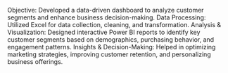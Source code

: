 Objective: Developed a data-driven dashboard to analyze customer segments and enhance business decision-making.
Data Processing: Utilized Excel for data collection, cleaning, and transformation.
Analysis & Visualization: Designed interactive Power BI reports to identify key customer segments based on demographics, purchasing behavior, and engagement patterns.
Insights & Decision-Making: Helped in optimizing marketing strategies, improving customer retention, and personalizing business offerings.
